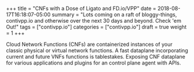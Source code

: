 +++
title = "CNFs with a Dose of Ligato and FD.io/VPP"
date = 2018-08-17T16:18:07-05:00
summary = "Lots coming on a raft of bloggy-things, contivpp.io and otherwise over the next 30 days and beyond. Check 'em Out!"
tags = ["contivpp.io"]
categories = ["contivpp.io"]
draft = true
weight = 1
+++
 
Cloud Network Functions (CNFs) are containerized instances of your classic physical or virtual network functions. A fast dataplane incorporating current and future VNFs functions is tablestakes. Exposing CNF dataplane for various applications and plugins for an control plane agent with APIs.
 <!--more--> 



